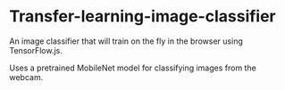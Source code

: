 # Transfer-learning-image-classifier

An image classifier that will train on the fly in the browser using TensorFlow.js.

Uses a pretrained MobileNet model for classifying images from the webcam.
